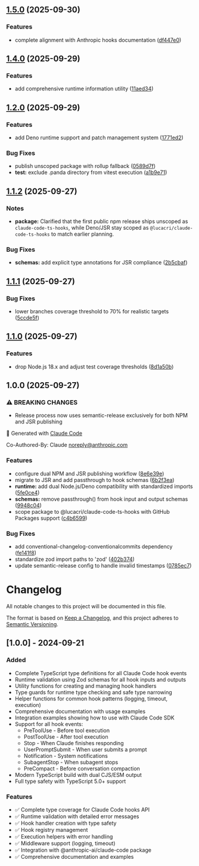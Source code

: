 ## [1.5.0](https://github.com/lucacri/claude-code-ts-hooks/compare/v1.4.0...v1.5.0) (2025-09-30)

### Features

* complete alignment with Anthropic hooks documentation ([df447e0](https://github.com/lucacri/claude-code-ts-hooks/commit/df447e00ac69e07e8b5bf60e44e0f071162e4466))

## [1.4.0](https://github.com/lucacri/claude-code-ts-hooks/compare/v1.3.0...v1.4.0) (2025-09-29)

### Features

* add comprehensive runtime information utility ([11aed34](https://github.com/lucacri/claude-code-ts-hooks/commit/11aed3491ef9f8bb353ad30113fe0a47062d0265))

## [1.2.0](https://github.com/lucacri/claude-code-ts-hooks/compare/v1.1.2...v1.2.0) (2025-09-29)

### Features

* add Deno runtime support and patch management system ([1771ed2](https://github.com/lucacri/claude-code-ts-hooks/commit/1771ed2a7b756a4ad4c5b100aa200b1ba0d9e18a))

### Bug Fixes

* publish unscoped package with rollup fallback ([0589d7f](https://github.com/lucacri/claude-code-ts-hooks/commit/0589d7fed22c2b20a7c3eefa46e7f69eff650c06))
* **test:** exclude .panda directory from vitest execution ([a1b9e71](https://github.com/lucacri/claude-code-ts-hooks/commit/a1b9e718bacf61446c73d7226fe2372ca3ccfe1c))

## [1.1.2](https://github.com/lucacri/claude-code-ts-hooks/compare/v1.1.1...v1.1.2) (2025-09-27)

### Notes

* **package:** Clarified that the first public npm release ships unscoped as `claude-code-ts-hooks`, while Deno/JSR stay scoped as `@lucacri/claude-code-ts-hooks` to match earlier planning.

### Bug Fixes

* **schemas:** add explicit type annotations for JSR compliance ([2b5cbaf](https://github.com/lucacri/claude-code-ts-hooks/commit/2b5cbafd319e754f7b52df62716eec02a3745bc1))

## [1.1.1](https://github.com/lucacri/claude-code-ts-hooks/compare/v1.1.0...v1.1.1) (2025-09-27)

### Bug Fixes

* lower branches coverage threshold to 70% for realistic targets ([5ccde5f](https://github.com/lucacri/claude-code-ts-hooks/commit/5ccde5ff55d97c91024960a09b38a25b84d45619))

## [1.1.0](https://github.com/lucacri/claude-code-ts-hooks/compare/v1.0.0...v1.1.0) (2025-09-27)

### Features

* drop Node.js 18.x and adjust test coverage thresholds ([8d1a50b](https://github.com/lucacri/claude-code-ts-hooks/commit/8d1a50b1a31fee9e9db7bde940eb07c6b1339eca))

## 1.0.0 (2025-09-27)

### ⚠ BREAKING CHANGES

* Release process now uses semantic-release exclusively for both NPM and JSR publishing

🤖 Generated with [Claude Code](https://claude.ai/code)

Co-Authored-By: Claude <noreply@anthropic.com>

### Features

* configure dual NPM and JSR publishing workflow ([8e6e39e](https://github.com/lucacri/claude-code-ts-hooks/commit/8e6e39e467a81b04db9b0a17ac4884f66bd73baa))
* migrate to JSR and add passthrough to hook schemas ([6b2f3ea](https://github.com/lucacri/claude-code-ts-hooks/commit/6b2f3ea05d013c3f7ddc78e4f2a0b7671729105a))
* **runtime:** add dual Node.js/Deno compatibility with standardized imports ([5fe0ce4](https://github.com/lucacri/claude-code-ts-hooks/commit/5fe0ce40fadd2e1971e3f88b15f461b2eed69a49))
* **schemas:** remove passthrough() from hook input and output schemas ([9948c04](https://github.com/lucacri/claude-code-ts-hooks/commit/9948c0432d83257173b4fc586c6536014882ce70))
* scope package to @lucacri/claude-code-ts-hooks with GitHub Packages support ([c4b6599](https://github.com/lucacri/claude-code-ts-hooks/commit/c4b6599984d8c656135cd67211eb2a37377540c2))

### Bug Fixes

* add conventional-changelog-conventionalcommits dependency ([fe141f8](https://github.com/lucacri/claude-code-ts-hooks/commit/fe141f8fd6684f7f9890cc95ac4bdb996ac3c6b5))
* standardize zod import paths to 'zod' ([402b374](https://github.com/lucacri/claude-code-ts-hooks/commit/402b37421cb3cd6fa461e8c92d45f9df22e8b8cb))
* update semantic-release config to handle invalid timestamps ([0785ec7](https://github.com/lucacri/claude-code-ts-hooks/commit/0785ec7060f1a73928768af13e99d2ca04161bb7))

# Changelog

All notable changes to this project will be documented in this file.

The format is based on [Keep a Changelog](https://keepachangelog.com/en/1.0.0/),
and this project adheres to [Semantic Versioning](https://semver.org/spec/v2.0.0.html).

## [1.0.0] - 2024-09-21

### Added
- Complete TypeScript type definitions for all Claude Code hook events
- Runtime validation using Zod schemas for all hook inputs and outputs
- Utility functions for creating and managing hook handlers
- Type guards for runtime type checking and safe type narrowing
- Helper functions for common hook patterns (logging, timeout, execution)
- Comprehensive documentation with usage examples
- Integration examples showing how to use with Claude Code SDK
- Support for all hook events:
  - PreToolUse - Before tool execution
  - PostToolUse - After tool execution  
  - Stop - When Claude finishes responding
  - UserPromptSubmit - When user submits a prompt
  - Notification - System notifications
  - SubagentStop - When subagent stops
  - PreCompact - Before conversation compaction
- Modern TypeScript build with dual CJS/ESM output
- Full type safety with TypeScript 5.0+ support

### Features
- ✅ Complete type coverage for Claude Code hooks API
- ✅ Runtime validation with detailed error messages
- ✅ Hook handler creation with type safety
- ✅ Hook registry management
- ✅ Execution helpers with error handling
- ✅ Middleware support (logging, timeout)
- ✅ Integration with @anthropic-ai/claude-code package
- ✅ Comprehensive documentation and examples
